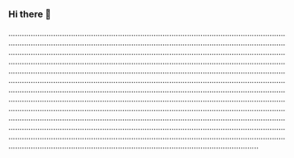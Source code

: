 ### Hi there 👋

................................................................................................................................................................................................................................................................................................................................................................................................................................................................................................................................................................................................................................................................................................................................................................................................................................................................................................................................................................................................................................................................................................................................................................................................................................................................................................................................................................................................................................................................................................................................................................................................................................................................